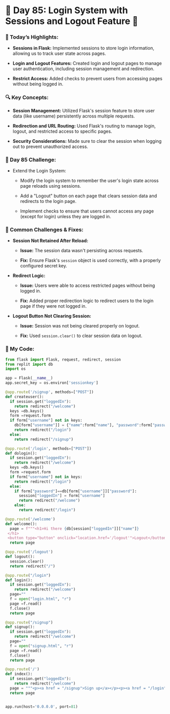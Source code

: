 # 🌟 Day 85: Login System with Sessions and Logout Feature 🔐

### 🎉 Today’s Highlights:

* **Sessions in Flask:** Implemented sessions to store login information, allowing us to track user state across pages.

* **Login and Logout Features:** Created login and logout pages to manage user authentication, including session management and redirection.

* **Restrict Access:** Added checks to prevent users from accessing pages without being logged in.

### 🔍 Key Concepts:

* **Session Management:** Utilized Flask's session feature to store user data (like username) persistently across multiple requests.

* **Redirection and URL Routing:** Used Flask's routing to manage login, logout, and restricted access to specific pages.

* **Security Considerations:** Made sure to clear the session when logging out to prevent unauthorized access.

### 💪 Day 85 Challenge:

* Extend the Login System:

    * Modify the login system to remember the user's login state across page reloads using sessions.
   
    * Add a "Logout" button on each page that clears session data and redirects to the login page.
    
    * Implement checks to ensure that users cannot access any page (except for login) unless they are logged in.

### 💪 Common Challenges & Fixes:

* **Session Not Retained After Reload:**

     * **Issue:** The session data wasn't persisting across requests.

     * **Fix:** Ensure Flask's ```session``` object is used correctly, with a properly configured secret key.

* **Redirect Logic:**

     * **Issue:** Users were able to access restricted pages without being logged in.

     * **Fix:** Added proper redirection logic to redirect users to the login page if they were not logged in.

* **Logout Button Not Clearing Session:**

     * **Issue:** Session was not being cleared properly on logout.

     * **Fix:** Used ```session.clear()``` to clear session data on logout.

### 🔹 My Code:
```python
from flask import Flask, request, redirect, session
from replit import db
import os

app = Flask(__name__)
app.secret_key = os.environ['sessionkey']

@app.route('/signup', methods=["POST"])
def createuser():
  if session.get("loggedIn"):
    return redirect("/welcome")
  keys =db.keys()
  form =request.form
  if form["username"] not in keys:
    db[form["username"]] = {"name":form["name"], "password":form["password"]}
    return redirect("/login")
  else:
    return redirect("/signup")

@app.route('/login', methods=["POST"])
def dologin():
  if session.get("loggedIn"):
    return redirect("/welcome")
  keys =db.keys()
  form =request.form
  if form["username"] not in keys:
    return redirect("/login")
  else:
    if form["password"]==db[form["username"]]["password"]:
      session["loggedIn"] = form["username"]
      return redirect("/welcome")
    else:
      return redirect("/login")  

@app.route('/welcome')
def welcome():
  page = f"""<h1>Hi there {db[session["loggedIn"]]["name"]}
 </h1>
 <button type="button" onclick="location.href='/logout'">Logout</button>"""
  return page

@app.route('/logout')
def logout():
  session.clear()
  return redirect("/")

@app.route("/login")
def login():
  if session.get("loggedIn"):
    return redirect("/welcome")
  page=""
  f = open("login.html", "r")
  page =f.read()
  f.close()
  return page

@app.route("/signup")
def signup():
  if session.get("loggedIn"):
    return redirect("/welcome")
  page=""
  f = open("signup.html", "r")
  page =f.read()
  f.close()
  return page

@app.route('/')
def index():
  if session.get("loggedIn"):
    return redirect("/welcome")
  page = """<p><a href = "/signup">Sign up</a></p><p><a href = "/login">Log in</a></p>"""
  return page


app.run(host='0.0.0.0', port=81)
